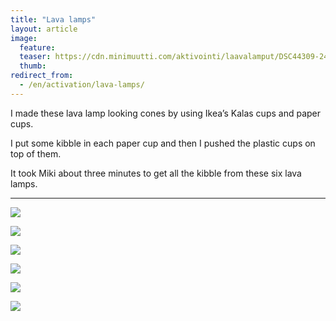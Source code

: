 ```yaml
---
title: "Lava lamps"
layout: article
image:
  feature:
  teaser: https://cdn.minimuutti.com/aktivointi/laavalamput/DSC44309-245px.jpg
  thumb:
redirect_from:
  - /en/activation/lava-lamps/
---
```


I made these lava lamp looking cones by using Ikea’s Kalas cups and paper cups.

I put some kibble in each paper cup and then I pushed the plastic cups on top of them.

It took Miki about three minutes to get all the kibble from these six lava lamps.

---

![](https://cdn.minimuutti.com/aktivointi/laavalamput/DSC44315-800px.jpg)

![](https://cdn.minimuutti.com/aktivointi/laavalamput/DSC44320-800px.jpg)

![](https://cdn.minimuutti.com/aktivointi/laavalamput/DSC43225-800px.jpg)

![](https://cdn.minimuutti.com/aktivointi/laavalamput/DSC43293-800px.jpg)

![](https://cdn.minimuutti.com/aktivointi/laavalamput/DSC43309-800px.jpg)

![](https://cdn.minimuutti.com/aktivointi/laavalamput/DSC44309-800px.jpg)
